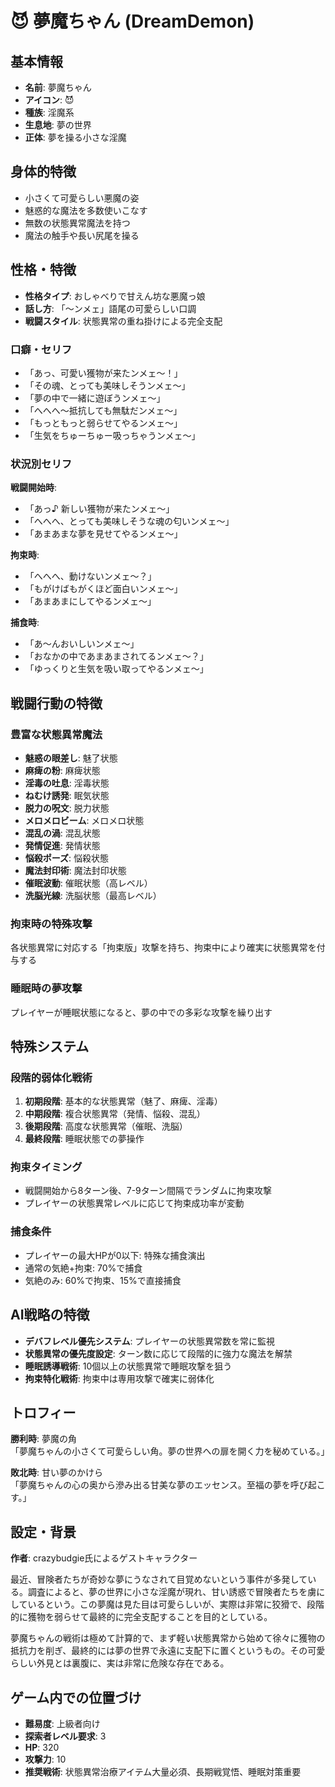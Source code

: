 # 😈 夢魔ちゃん (DreamDemon)

## 基本情報
- **名前**: 夢魔ちゃん
- **アイコン**: 😈
- **種族**: 淫魔系
- **生息地**: 夢の世界
- **正体**: 夢を操る小さな淫魔

## 身体的特徴
- 小さくて可愛らしい悪魔の姿
- 魅惑的な魔法を多数使いこなす
- 無数の状態異常魔法を持つ
- 魔法の触手や長い尻尾を操る

## 性格・特徴
- **性格タイプ**: おしゃべりで甘えん坊な悪魔っ娘
- **話し方**: 「〜ンメェ」語尾の可愛らしい口調
- **戦闘スタイル**: 状態異常の重ね掛けによる完全支配

### 口癖・セリフ
- 「あっ、可愛い獲物が来たンメェ〜！」
- 「その魂、とっても美味しそうンメェ〜」
- 「夢の中で一緒に遊ぼうンメェ〜」
- 「へへへ〜抵抗しても無駄だンメェ〜」
- 「もっともっと弱らせてやるンメェ〜」
- 「生気をちゅーちゅー吸っちゃうンメェ〜」

### 状況別セリフ
**戦闘開始時**:
- 「あっ♪ 新しい獲物が来たンメェ〜」
- 「へへへ、とっても美味しそうな魂の匂いンメェ〜」
- 「あまあまな夢を見せてやるンメェ〜」

**拘束時**:
- 「へへへ、動けないンメェ〜？」
- 「もがけばもがくほど面白いンメェ〜」
- 「あまあまにしてやるンメェ〜」

**捕食時**:
- 「あ〜んおいしいンメェ〜」
- 「おなかの中であまあまされてるンメェ〜？」
- 「ゆっくりと生気を吸い取ってやるンメェ〜」

## 戦闘行動の特徴
### 豊富な状態異常魔法
- **魅惑の眼差し**: 魅了状態
- **麻痺の粉**: 麻痺状態
- **淫毒の吐息**: 淫毒状態
- **ねむけ誘発**: 眠気状態
- **脱力の呪文**: 脱力状態
- **メロメロビーム**: メロメロ状態
- **混乱の渦**: 混乱状態
- **発情促進**: 発情状態
- **悩殺ポーズ**: 悩殺状態
- **魔法封印術**: 魔法封印状態
- **催眠波動**: 催眠状態（高レベル）
- **洗脳光線**: 洗脳状態（最高レベル）

### 拘束時の特殊攻撃
各状態異常に対応する「拘束版」攻撃を持ち、拘束中により確実に状態異常を付与する

### 睡眠時の夢攻撃
プレイヤーが睡眠状態になると、夢の中での多彩な攻撃を繰り出す

## 特殊システム
### 段階的弱体化戦術
1. **初期段階**: 基本的な状態異常（魅了、麻痺、淫毒）
2. **中期段階**: 複合状態異常（発情、悩殺、混乱）
3. **後期段階**: 高度な状態異常（催眠、洗脳）
4. **最終段階**: 睡眠状態での夢操作

### 拘束タイミング
- 戦闘開始から8ターン後、7-9ターン間隔でランダムに拘束攻撃
- プレイヤーの状態異常レベルに応じて拘束成功率が変動

### 捕食条件
- プレイヤーの最大HPが0以下: 特殊な捕食演出
- 通常の気絶+拘束: 70%で捕食
- 気絶のみ: 60%で拘束、15%で直接捕食

## AI戦略の特徴
- **デバフレベル優先システム**: プレイヤーの状態異常数を常に監視
- **状態異常の優先度設定**: ターン数に応じて段階的に強力な魔法を解禁
- **睡眠誘導戦術**: 10個以上の状態異常で睡眠攻撃を狙う
- **拘束特化戦術**: 拘束中は専用攻撃で確実に弱体化

## トロフィー
**勝利時**: 夢魔の角  
「夢魔ちゃんの小さくて可愛らしい角。夢の世界への扉を開く力を秘めている。」

**敗北時**: 甘い夢のかけら  
「夢魔ちゃんの心の奥から滲み出る甘美な夢のエッセンス。至福の夢を呼び起こす。」

## 設定・背景
**作者**: crazybudgie氏によるゲストキャラクター

最近、冒険者たちが奇妙な夢にうなされて目覚めないという事件が多発している。調査によると、夢の世界に小さな淫魔が現れ、甘い誘惑で冒険者たちを虜にしているという。この夢魔は見た目は可愛らしいが、実際は非常に狡猾で、段階的に獲物を弱らせて最終的に完全支配することを目的としている。

夢魔ちゃんの戦術は極めて計算的で、まず軽い状態異常から始めて徐々に獲物の抵抗力を削ぎ、最終的には夢の世界で永遠に支配下に置くというもの。その可愛らしい外見とは裏腹に、実は非常に危険な存在である。

## ゲーム内での位置づけ
- **難易度**: 上級者向け
- **探索者レベル要求**: 3
- **HP**: 320
- **攻撃力**: 10
- **推奨戦術**: 状態異常治療アイテム大量必須、長期戦覚悟、睡眠対策重要